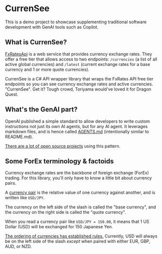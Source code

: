 # CurrenSee

This is a demo project to showcase supplementing traditional software development with GenAI tools such as Copilot.

## What is CurrenSee?

[FxRatesApi](https://fxratesapi.com/) is a web service that provides currency exchange rates. They offer a free tier that allows access to two endpoints: `/currencies` (a list of all active global currencies) and `/latest` (current exchange rates for a base currency and 1 or more quote currencies).

CurrenSee is a C# API wrapper library that wraps the FxRates API free tier endpoints so you can see currency exchange rates and active currencies. "CurrenSee". Get it? Tough crowd, Toriyama would've loved it for Dragon Quest.

## What's the GenAI part?

OpenAI published a simple standard to allow developers to write custom instructions not just its own AI agents, but for any AI agent. It leverages markdown files, and is hence called [AGENTS.md](https://agents.md/) (intentionally similar to README.md). 

[There are a lot of open source projects](https://github.com/search?q=path%3AAGENTS.md&type=code) using this pattern.

## Some ForEx terminology & factoids

Currency exchange rates are the backbone of foreign exchange (ForEx) trading. For this library, you'll only have to know a little bit about currency pairs.

A [currency pair](https://en.wikipedia.org/wiki/Currency_pair) is the relative value of one currency against another, and is written like `USD/JPY`.

The currency on the left side of the slash is called the "base currency", and the currency on the right side is called the "quote currency".

When you read a currency pair like `USD/JPY = 150.00`, it means that 1 US Dollar (USD) will be exchanged for 150 Japanese Yen.

[The ordering of currencies has established rules.](https://ftmo.com/en/how-is-base-currency-vs-quote-currency-defined-in-forex/) Currently, USD will always be on the left side of the slash *except* when paired with either EUR, GBP, AUD, or NZD.